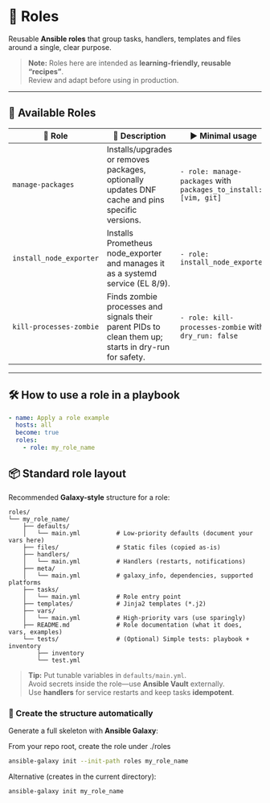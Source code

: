 # 🧩 Roles

Reusable **Ansible roles** that group tasks, handlers, templates and files around a single, clear purpose.

> **Note:** Roles here are intended as **learning-friendly, reusable “recipes”**.  
> Review and adapt before using in production.

---

## 📖 Available Roles

<!-- Keep this table short and simple. Add one row per role you publish. -->
<table>
  <thead>
    <tr>
      <th>🧩 Role</th>
      <th>📝 Description</th>
      <th>▶️ Minimal usage</th>
    </tr>
  </thead>
  <tbody>
    <tr>
      <td><code>manage-packages</code></td>
      <td>Installs/upgrades or removes packages, optionally updates DNF cache and pins specific versions.</td>
      <td><code>- role: manage-packages</code> with <code>packages_to_install: [vim, git]</code></td>
    </tr>
    <tr>
      <td><code>install_node_exporter</code></td>
      <td>Installs Prometheus node_exporter and manages it as a systemd service (EL 8/9).</td>
      <td><code>- role: install_node_exporter</code></td>
    </tr>
    <tr>
      <td><code>kill-processes-zombie</code></td>
      <td>Finds zombie processes and signals their parent PIDs to clean them up; starts in dry-run for safety.</td>
      <td><code>- role: kill-processes-zombie</code> with <code>dry_run: false</code></td>
    </tr>
  </tbody>
</table>

---

## 🛠️ How to use a role in a playbook

```yaml
- name: Apply a role example
  hosts: all
  become: true
  roles:
    - role: my_role_name
```

## 📦 Standard role layout

Recommended **Galaxy-style** structure for a role:

```
roles/
└── my_role_name/
    ├── defaults/
    │   └── main.yml          # Low-priority defaults (document your vars here)
    ├── files/                # Static files (copied as-is)
    ├── handlers/
    │   └── main.yml          # Handlers (restarts, notifications)
    ├── meta/
    │   └── main.yml          # galaxy_info, dependencies, supported platforms
    ├── tasks/
    │   └── main.yml          # Role entry point
    ├── templates/            # Jinja2 templates (*.j2)
    ├── vars/
    │   └── main.yml          # High-priority vars (use sparingly)
    ├── README.md             # Role documentation (what it does, vars, examples)
    └── tests/                # (Optional) Simple tests: playbook + inventory
        ├── inventory
        └── test.yml
```

> **Tip:** Put tunable variables in `defaults/main.yml`.  
> Avoid secrets inside the role—use **Ansible Vault** externally.  
> Use **handlers** for service restarts and keep tasks **idempotent**.

### 🚀 Create the structure automatically

Generate a full skeleton with **Ansible Galaxy**:

From your repo root, create the role under ./roles
```bash
ansible-galaxy init --init-path roles my_role_name
```

Alternative (creates in the current directory):
```bash
ansible-galaxy init my_role_name
```

